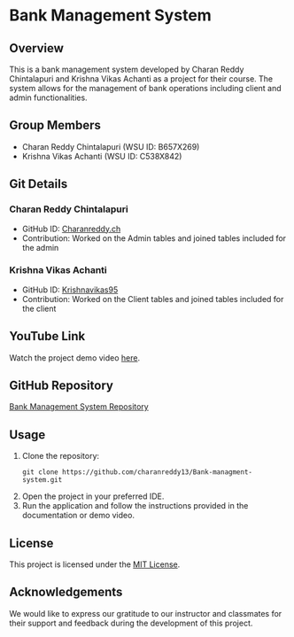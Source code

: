 # Bank Management System

## Overview
This is a bank management system developed by Charan Reddy Chintalapuri and Krishna Vikas Achanti as a project for their course. The system allows for the management of bank operations including client and admin functionalities.

## Group Members
- Charan Reddy Chintalapuri (WSU ID: B657X269)
- Krishna Vikas Achanti (WSU ID: C538X842)

## Git Details
### Charan Reddy Chintalapuri
- GitHub ID: [Charanreddy.ch](https://github.com/Charanreddy.ch)
- Contribution: Worked on the Admin tables and joined tables included for the admin 

### Krishna Vikas Achanti
- GitHub ID: [Krishnavikas95](https://github.com/Krishnavikas95)
- Contribution: Worked on the Client tables and joined tables included for the client 

## YouTube Link
Watch the project demo video [here](https://youtu.be/xqwzihyeUI8).

## GitHub Repository
[Bank Management System Repository](https://github.com/charanreddy13/Bank-managment-system.git)

## Usage
1. Clone the repository:
    ```
    git clone https://github.com/charanreddy13/Bank-managment-system.git
    ```
2. Open the project in your preferred IDE.
3. Run the application and follow the instructions provided in the documentation or demo video.

## License
This project is licensed under the [MIT License](LICENSE).

## Acknowledgements
We would like to express our gratitude to our instructor and classmates for their support and feedback during the development of this project.
